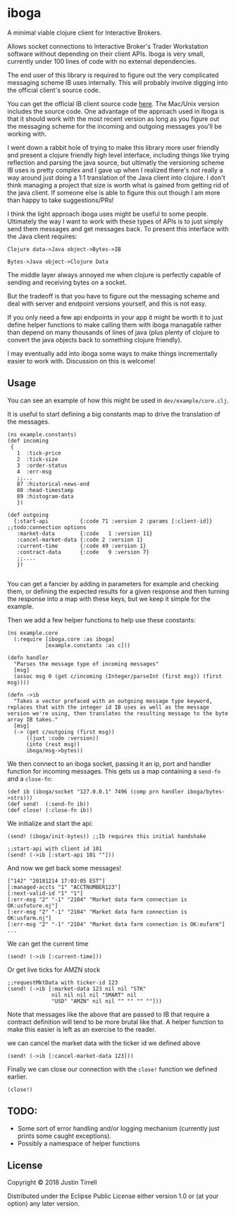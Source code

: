 # iboga

A minimal viable clojure client for Interactive Brokers.

Allows socket connections to Interactive Broker's Trader Workstation software without depending on their client APIs. Iboga is very small, currently under 100 lines of code with no external dependencies.

The end user of this library is required to figure out the very complicated messaging scheme IB uses internally. This will probably involve digging into the official client's source code.

You can get the official IB client source code [here](http://interactivebrokers.github.io/). The Mac/Unix version includes the source code. One advantage of the approach used in Iboga is that it should work with the most recent version as long as you figure out the messaging scheme for the incoming and outgoing messages you'll be working with.

I went down a rabbit hole of trying to make this library more user friendly and present a clojure friendly high level interface, including things like trying reflection and parsing the java source, but ultimatly the versioning scheme IB uses is pretty complex and I gave up when I realized there's not really a way around just doing a 1:1 translation of the Java client into clojure. I don't think managing a project that size is worth what is gained from getting rid of the java client. If someone else is able to figure this out though I am more than happy to take suggestions/PRs!

I think the light approach iboga uses might be useful to some people. Ultimately the way I want to work with these types of APIs is to just simply send them messages and get messages back. To present this interface with the Java client requires:

```Clojure data->Java object->Bytes->IB```

```Bytes->Java object->Clojure Data```

The middle layer always annoyed me when clojure is perfectly capable of sending and receiving bytes on a socket.

But the tradeoff is that you have to figure out the messaging scheme and deal with server and endpoint versions yourself, and this is not easy.

If you only need a few api endpoints in your app it might be worth it to just define helper functions to make calling them with iboga managable rather than depend on many thousands of lines of java (plus plenty of clojure to convert the java objects back to something clojure friendly).

I may eventually add into iboga some ways to make things incrementally easier to work with. Discussion on this is welcome! 

## Usage

You can see an example of how this might be used in `dev/example/core.clj`.

It is useful to start defining a big constants map to drive the translation of the messages.

```
(ns example.constants)
(def incoming
 {
   1  :tick-price 
   2  :tick-size 
   3  :order-status 
   4  :err-msg
   ;;...
   87 :historical-news-end 
   88 :head-timestamp 
   89 :histogram-data 
   })

(def outgoing
  {:start-api          {:code 71 :version 2 :params [:client-id]} ;;todo:connection options  
   :market-data        {:code   1 :version 11}
   :cancel-market-data {:code 2 :version 1}
   :current-time       {:code 49 :version 1}
   :contract-data      {:code   9 :version 7}
   ;;....
   })
   
   ```
You can get a fancier by adding in  parameters for example and checking them, or defining the expected results for a given response and then turning the response into a map with these keys, but we keep it simple for the example.

Then we add a few helper functions to help use these constants:

```
(ns example.core
  (:require [iboga.core :as iboga]
            [example.constants :as c]))
  
(defn handler
  "Parses the message type of incoming messages"
  [msg]
  (assoc msg 0 (get c/incoming (Integer/parseInt (first msg)) (first msg))))

(defn ->ib
  "Takes a vector prefaced with an outgoing message type keyword, replaces that with the integer id IB uses as well as the message version we're using, then translates the resulting message to the byte array IB takes."
  [msg]
  (-> (get c/outgoing (first msg))
      ((juxt :code :version))
      (into (rest msg))
      iboga/msg->bytes))
```

We then connect to an iboga socket, passing it an ip, port and handler function for incoming messages. This gets us a map containing a `send-fn` and a `close-fn`:

```
(def ib (iboga/socket "127.0.0.1" 7496 (comp prn handler iboga/bytes->strs)))
(def send!  (:send-fn ib))
(def close! (:close-fn ib))
````
We initialize and start the api:

```
(send! (iboga/init-bytes)) ;;Ib requires this initial handshake

;;start-api with client id 101
(send! (->ib [:start-api 101 ""]))
```
And now we get back some messages!
```
["142" "20181214 17:03:05 EST"]
[:managed-accts "1" "ACCTNUMBER123"]
[:next-valid-id "1" "1"]
[:err-msg "2" "-1" "2104" "Market data farm connection is OK:usfuture.nj"]
[:err-msg "2" "-1" "2104" "Market data farm connection is OK:usfarm.nj"]
[:err-msg "2" "-1" "2104" "Market data farm connection is OK:eufarm"]
...
```
We can get the current time

```
(send! (->ib [:current-time]))
```

Or get live ticks for AMZN stock

```
;;requestMktData with ticker-id 123
(send! (->ib [:market-data 123 nil nil "STK"
              nil nil nil nil "SMART" nil
              "USD" "AMZN" nil nil "" "" "" ""]))
```

Note that messages like the above that are passed to IB that require a contract definition will tend to be more brutal like that. A helper function to make this easier is left as an exercise to the reader.

we can cancel the market data with the ticker id we defined above

```
(send! (->ib [:cancel-market-data 123]))
```

Finally we can close our connection with the `close!` function we defined earlier.

```
(close!)
```

## TODO:

* Some sort of error handling and/or logging mechanism (currently just prints some caught exceptions).
* Possibly a namespace of helper functions

## License

Copyright © 2018 Justin Tirrell

Distributed under the Eclipse Public License either version 1.0 or (at
your option) any later version.
